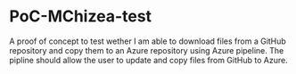 # PoC-MChizea-test

A proof of concept to test wether I am able to download files from a GitHub repository and copy them to an Azure repository using Azure pipeline. The pipline should allow the user to update and copy files from GitHub to Azure. 
